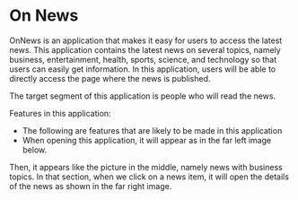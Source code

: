 # On News

OnNews is an application that makes it easy for users to access the latest news. This application contains the latest news on several topics, namely business, entertainment, health, sports, science, and technology so that users can easily get information. In this application, users will be able to directly access the page where the news is published.

The target segment of this application is people who will read the news.

Features in this application:
- The following are features that are likely to be made in this application
- When opening this application, it will appear as in the far left image below.

Then, it appears like the picture in the middle, namely news with business topics. In that section, when we click on a news item, it will open the details of the news as shown in the far right image.
